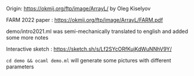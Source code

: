 Origin: https://okmij.org/ftp/image/ArrayL/ by Oleg Kiselyov

FARM 2022 paper : https://okmij.org/ftp/image/ArrayL/FARM.pdf

demo/intro2021.ml was semi-mechanically translated to english and added some more notes

Interactive sketch : https://sketch.sh/s/Lf2SYcORfKujKdWuNNhV9Y/

`cd demo && ocaml demo.ml` will generate some pictures with different parameters
